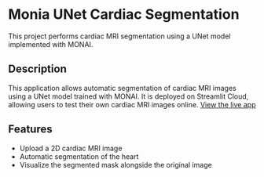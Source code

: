 # Monia UNet Cardiac Segmentation

This project performs cardiac MRI segmentation using a UNet model implemented with MONAI.

## Description
This application allows automatic segmentation of cardiac MRI images using a UNet model trained with MONAI. 
It is deployed on Streamlit Cloud, allowing users to test their own cardiac MRI images online.
[View the live app](https://monia-unet-cardiac-segmentation-samah-maamri.streamlit.app/)

## Features
- Upload a 2D cardiac MRI image
- Automatic segmentation of the heart
- Visualize the segmented mask alongside the original image

